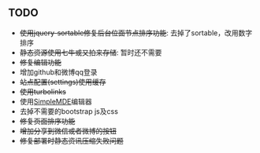 TODO
----

* ~~使用jquery-sortable修复后台位面节点排序功能~~: 去掉了sortable，改用数字排序
* ~~静态资源使用七牛或又拍来存储~~: 暂时还不需要
* ~~修复编辑功能~~
* 增加github和微博qq登录
* ~~站点配置(settings)使用缓存~~
* ~~使用turbolinks~~  
* 使用[SimpleMDE](https://simplemde.com/)编辑器
* 去掉不需要的bootstrap js及css
* ~~修复页面排序功能~~
* ~~增加分享到微信或者微博的按钮~~
* ~~修复部署时静态资讯压缩失败问题~~
